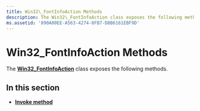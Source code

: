 ```yaml
---
title: Win32\_FontInfoAction Methods
description: The Win32\_FontInfoAction class exposes the following methods.
ms.assetid: '890A00EE-A563-4274-8FB7-D8B6161EBF9D'
---
```


# Win32\_FontInfoAction Methods

The [**Win32\_FontInfoAction**](win32-fontinfoaction.md) class exposes the following methods.

## In this section

-   [**Invoke method**](invoke-method-in-class-win32-fontinfoaction.md)

 

 




